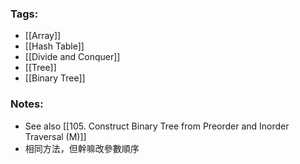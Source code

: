 ### Tags:
- [[Array]]
- [[Hash Table]]
- [[Divide and Conquer]]
- [[Tree]]
- [[Binary Tree]]
### Notes:
- See also [[105. Construct Binary Tree from Preorder and Inorder Traversal (M)]]
- 相同方法，但幹嘛改參數順序